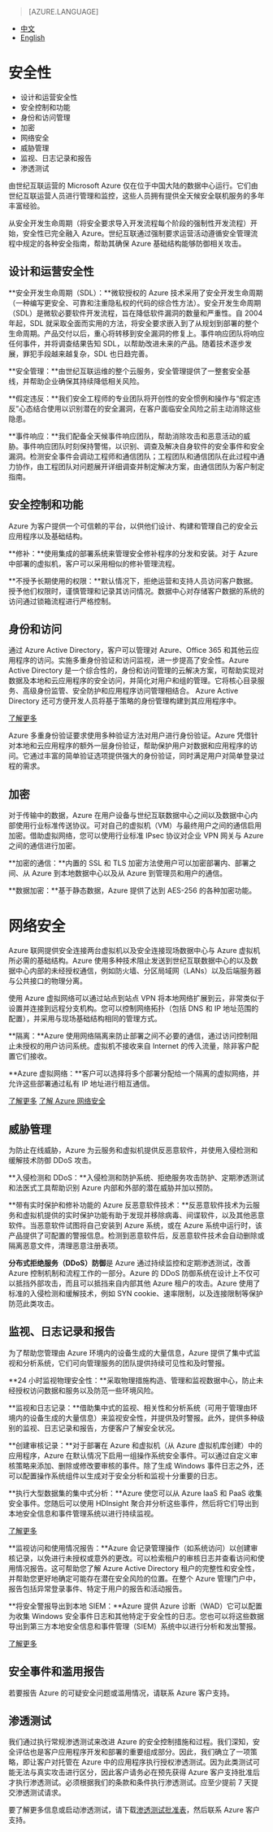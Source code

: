 > [AZURE.LANGUAGE]
- [中文](/support/trust-center/security/)
- [English](/support/trust-center/security-en/)

# 安全性
 
* 设计和运营安全性
* 安全控制和功能
* 身份和访问管理
* 加密
* 网络安全
* 威胁管理
* 监视、日志记录和报告
* 渗透测试
 
 <tags ms.service="trust-center" ms.date="12/2015" wacn.date="12/2015" wacn.lang="cn"/>
 
由世纪互联运营的 Microsoft Azure 仅在位于中国大陆的数据中心运行。它们由世纪互联运营人员进行管理和监控，这些人员拥有提供全天候安全联机服务的多年丰富经验。

从安全开发生命周期（将安全要求导入开发流程每个阶段的强制性开发流程）开始，安全性已完全融入 Azure。世纪互联通过强制要求运营活动遵循安全管理流程中规定的各种安全指南，帮助其确保 Azure 基础结构能够防御相关攻击。

## 设计和运营安全性

**安全开发生命周期（SDL）：**微软授权的 Azure 技术采用了安全开发生命周期（一种编写更安全、可靠和注重隐私权的代码的综合性方法）。安全开发生命周期（SDL）是微软必要软件开发流程，旨在降低软件漏洞的数量和严重性。自 2004 年起，SDL 就采取全面而实用的方法，将安全要求嵌入到了从规划到部署的整个生命周期。产品交付以后，重心将转移到安全漏洞的修复上。事件响应团队将响应任何事件，并将调查结果告知 SDL，以帮助改进未来的产品。随着技术逐步发展，罪犯手段越来越复杂，SDL 也日趋完善。

**安全管理：**由世纪互联运维的整个云服务，安全管理提供了一整套安全基线，并帮助企业确保其持续降低相关风险。

**假定违反：**我们安全工程师的专业团队将开创性的安全惯例和操作与“假定违反”心态结合使用以识别潜在的安全漏洞，在客户面临安全风险之前主动消除这些隐患。

**事件响应：**我们配备全天候事件响应团队，帮助消除攻击和恶意活动的威胁。事件响应团队时刻保持警惕，以识别、调查及解决自身软件的安全事件和安全漏洞。检测安全事件会调动工程师和通信团队；工程团队和通信团队在此过程中通力协作，由工程团队对问题展开详细调查并制定解决方案，由通信团队为客户制定指南。

## 安全控制和功能

Azure 为客户提供一个可信赖的平台，以供他们设计、构建和管理自己的安全云应用程序以及基础结构。

**修补：**使用集成的部署系统来管理安全修补程序的分发和安装。对于 Azure 中部署的虚拟机，客户可以采用相似的修补管理流程。

**不授予长期使用的权限：**默认情况下，拒绝运营和支持人员访问客户数据。授予他们权限时，谨慎管理和记录其访问情况。数据中心对存储客户数据的系统的访问通过锁箱流程进行严格控制。

## 身份和访问

通过 Azure Active Directory，客户可以管理对 Azure、Office 365 和其他云应用程序的访问。实施多重身份验证和访问监视，进一步提高了安全性。Azure Active Directory 是一个综合性的，身份和访问管理的云解决方案，可帮助实现对数据及本地和云应用程序的安全访问，并简化对用户和组的管理。它将核心目录服务、高级身份监管、安全防护和应用程序访问管理相结合。 Azure Active Directory 还可方便开发人员将基于策略的身份管理构建到其应用程序中。

[了解更多](/home/features/identity/)

Azure 多重身份验证要求使用多种验证方法对用户进行身份验证。Azure 凭借针对本地和云应用程序的额外一层身份验证，帮助保护用户对数据和应用程序的访问。它通过丰富的简单验证选项提供强大的身份验证，同时满足用户对简单登录过程的需求。

## 加密

对于传输中的数据，Azure 在用户设备与世纪互联数据中心之间以及数据中心内部使用行业标准传送协议。可对自己的虚拟机（VM）与最终用户之间的通信启用加密。借助虚拟网络，您可以使用行业标准 IPsec 协议对企业 VPN 网关与 Azure 之间的通信进行加密。

**加密的通信：**内置的 SSL 和 TLS 加密方法使用户可以加密部署内、部署之间、从 Azure 到本地数据中心以及从 Azure 到管理员和用户的通信。

**数据加密：**基于静态数据，Azure 提供了达到 AES-256 的各种加密功能。

# 网络安全

Azure 联网提供安全连接两台虚拟机以及安全连接现场数据中心与 Azure 虚拟机所必需的基础结构。Azure 使用多种技术阻止发送到世纪互联数据中心的以及数据中心内部的未经授权通信，例如防火墙、分区局域网（LANs）以及后端服务器与公共接口的物理分离。

使用 Azure 虚拟网络可以通过站点到站点 VPN 将本地网络扩展到云，非常类似于设置并连接到远程分支机构。您可以控制网络拓扑（包括 DNS 和 IP 地址范围的配置），并采用与现场基础结构相同的管理方式。

**隔离：**Azure 使用网络隔离来防止部署之间不必要的通信，通过访问控制阻止未授权的用户访问系统。虚拟机不接收来自 Internet 的传入流量，除非客户配置它们接收。

**Azure 虚拟网络：**客户可以选择将多个部署分配给一个隔离的虚拟网络，并允许这些部署通过私有 IP 地址进行相互通信。

[了解更多](/home/features/networking/)
[了解 Azure 网络安全](https://wacnstorage.blob.core.chinacloudapi.cn/marketing-resource/documents/AzureNetworkSecurity_v3_Feb2015_CN_20151214.pdf)

## 威胁管理

为防止在线威胁，Azure 为云服务和虚拟机提供反恶意软件，并使用入侵检测和缓解技术防御 DDoS 攻击。

**入侵检测和 DDoS：**入侵检测和防护系统、拒绝服务攻击防护、定期渗透测试和法医式工具帮助识别 Azure 内部和外部的潜在威胁并加以预防。

**带有实时保护和修补功能的 Azure 反恶意软件技术：**反恶意软件技术为云服务和虚拟机提供的实时保护功能有助于发现并移除病毒、间谍软件，以及其他恶意软件。当恶意软件试图将自己安装到 Azure 系统，或在 Azure 系统中运行时，该产品提供了可配置的警报信息。检测到恶意软件后，反恶意软件技术会自动删除或隔离恶意文件，清理恶意注册表项。

**分布式拒绝服务（DDoS）防御**是 Azure 通过持续监控和定期渗透测试，改善 Azure 控制机制和流程工作的一部分。Azure 的 DDoS 防御系统在设计上不仅可以抵挡外部攻击，而且可以抵挡来自内部其他 Azure 租户的攻击。Azure 使用了标准的入侵检测和缓解技术，例如 SYN cookie、速率限制，以及连接限制等保护防范此类攻击。

## 监视、日志记录和报告

为了帮助您管理由 Azure 环境内的设备生成的大量信息，Azure 提供了集中式监视和分析系统，它们可向管理服务的团队提供持续可见性和及时警报。

**24 小时监视物理安全性：**采取物理措施构造、管理和监视数据中心，防止未经授权访问数据和服务以及防范一些环境风险。

**监视和日志记录：**借助集中式的监视、相关性和分析系统（可用于管理由环境内的设备生成的大量信息）来监视安全性，并提供及时警报。此外，提供多种级别的监视、日志记录和报告，方便客户了解安全状况。

**创建审核记录：**对于部署在 Azure 和虚拟机（从 Azure 虚拟机库创建）中的应用程序，Azure 在默认情况下启用一组操作系统安全事件。可以通过自定义审核策略来添加、删除或修改要审核的事件。除了生成 Windows 事件日志之外，还可以配置操作系统组件以生成对于安全分析和监视十分重要的日志。

**执行大型数据集的集中式分析：**Azure 使您可以从 Azure IaaS 和 PaaS 收集安全事件。您随后可以使用 HDInsight 聚合并分析这些事件，然后将它们导出到本地安全信息和事件管理系统以进行持续监视。

[了解更多](/home/features/hdinsight/)

**监视访问和使用情况报告：**Azure 会记录管理操作（如系统访问）以创建审核记录，以免进行未授权或意外的更改。可以检索租户的审核日志并查看访问和使用情况报告。这可帮助您了解 Azure Active Directory 租户的完整性和安全性，并帮助您更好地确定可能存在潜在安全风险的位置。在整个 Azure 管理门户中，报告包括异常登录事件、特定于用户的报告和活动报告。

**将安全警报导出到本地 SIEM：**Azure 提供 Azure 诊断（WAD）它可以配置为收集 Windows 安全事件日志和其他特定于安全性的日志。您也可以将这些数据导出到第三方本地安全信息和事件管理（SIEM）系统中以进行分析和发出警报。

[了解更多](/documentation/articles/cloud-services-dotnet-diagnostics/)

## 安全事件和滥用报告

若要报告 Azure 的可疑安全问题或滥用情况，请联系 Azure 客户支持。

## 渗透测试

我们通过执行常规渗透测试来改进 Azure 的安全控制措施和过程。我们深知，安全评估也是客户应用程序开发和部署的重要组成部分。因此，我们确立了一项策略，即让客户对托管在 Azure 中的应用程序执行授权渗透测试。因为此类测试可能无法与真实攻击进行区分，因此客户请务必在预先获得 Azure 客户支持批准后才执行渗透测试。必须根据我们的条款和条件执行渗透测试。应至少提前 7 天提交渗透测试请求。

要了解更多信息或启动渗透测试，请下载[渗透测试批准表](https://wacnstorage.blob.core.chinacloudapi.cn/marketing-resource/documents/Penetration_Test_Questionnaire.docx)，然后联系 Azure 客户支持。
